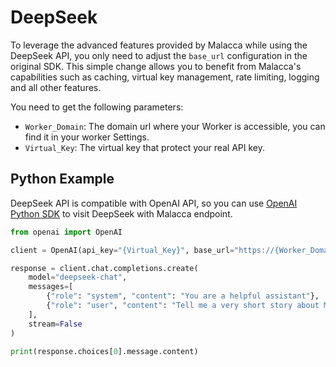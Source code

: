 # DeepSeek

To leverage the advanced features provided by Malacca while using the DeepSeek API, you only need to adjust the `base_url` configuration in the original SDK. This simple change allows you to benefit from Malacca's capabilities such as caching, virtual key management, rate limiting, logging and all other features.

You need to get the following parameters:

- `Worker_Domain`: The domain url where your Worker is accessible, you can find it in your worker Settings.
- `Virtual_Key`: The virtual key that protect your real API key.

## Python Example

DeepSeek API is compatible with OpenAI API, so you can use [OpenAI Python SDK](https://github.com/openai/openai-python) to visit DeepSeek with Malacca endpoint.

```python
from openai import OpenAI

client = OpenAI(api_key="{Virtual_Key}", base_url="https://{Worker_Domain}/deepseek/")

response = client.chat.completions.create(
    model="deepseek-chat",
    messages=[
        {"role": "system", "content": "You are a helpful assistant"},
        {"role": "user", "content": "Tell me a very short story about Malacca."},
    ],
    stream=False
)

print(response.choices[0].message.content)
```